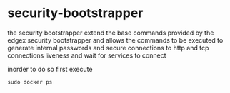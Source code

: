 # security-bootstrapper


the security bootstrapper extend the base commands provided by the edgex security bootstrapper and allows the commands to be executed to generate internal passwords and secure connections to http and tcp connections liveness and wait for services to connect 

inorder to do so first execute 

``` sudo docker ps ```
